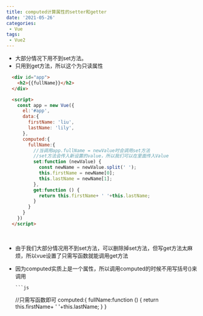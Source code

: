 ```yaml
---
title: computed计算属性的setter和getter
date: '2021-05-26'
categories:
 - Vue
tags:
 - Vue2
---
```


* 大部分情况下用不到set方法。  
* 只用到get方法，所以这个为只读属性

```html
  <div id="app">
    <h2>{{fullName}}</h2>
  </div>

  <script>
    const app = new Vue({
      el:'#app',
      data:{
        firstName: 'liu',
        lastName: 'lily',
      },
      computed:{
        fullName:{
		  //当调用app.fullName = newValue时会调用set方法
          //set方法会传入新设置的value，所以我们可以在里面传入Value
          set:function (newValue) {
            const newName = newValue.split(' ');
            this.firstName = newName[0];
            this.lastName = newName[1];
          },
          get:function () {
            return this.firstName+ ' '+this.lastName;
          }
        }
      }
    })
  </script>
```
<br>

* 由于我们大部分情况用不到set方法，可以删除掉set方法，但写get方法太麻烦，所以vue设置了只需写函数就能调用get方法  

* 因为computed实质上是一个属性，所以调用computed的时候不用写括号()来调用  

	  ```js
	//只需写函数即可
	  computed:{
		fullName:function () {
	      return this.firstName+ ' '+this.lastName;
	    }
	  }
	```
	
	
	
